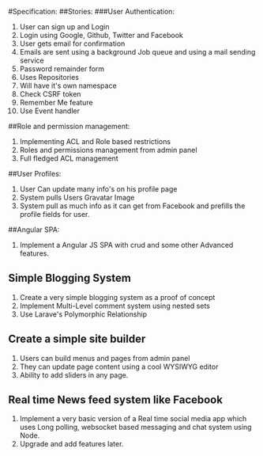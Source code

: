 #Specification:
##Stories:
###User Authentication:
1. User can sign up and Login
2. Login using Google, Github, Twitter and Facebook
3. User gets email for confirmation
4. Emails are sent using a background Job queue and
   using a mail sending service	 
5. Password remainder form
6. Uses Repositories
7. Will have it's own namespace
8. Check CSRF token
9. Remember Me feature
10. Use Event handler

##Role and permission management:
1. Implementing ACL and Role based restrictions
2. Roles and permissions management from admin panel
3. Full fledged ACL management

##User Profiles:
1. User Can update many info's on his profile page
2. System pulls Users Gravatar Image
3. System pull as much info as it can get from Facebook and prefills the profile fields for user.

##Angular SPA:
1. Implement a Angular JS SPA with crud and some other Advanced features.


## Simple Blogging System
1. Create a very simple blogging system as a proof of concept
2. Implement Multi-Level comment system using nested sets
3. Use Larave's Polymorphic Relationship


## Create a simple site builder
1. Users can build menus and pages from admin panel
2. They can update page content using a cool WYSIWYG editor
3. Ability to add sliders in any page.

## Real time News feed system like Facebook
1. Implement a very basic version of a Real time social media app which uses Long polling, websocket based messaging and chat system using Node.
2. Upgrade and add features later.

## 
 


						 	 	
